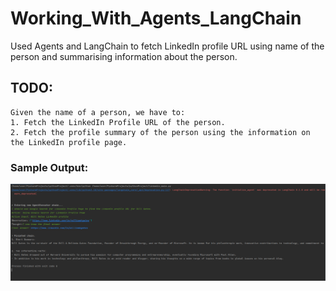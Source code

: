 # Working_With_Agents_LangChain
Used Agents and LangChain to fetch LinkedIn profile URL using name of the person and summarising information about the person.

## TODO:

```
Given the name of a person, we have to:
1. Fetch the LinkedIn Profile URL of the person.
2. Fetch the profile summary of the person using the information on the LinkedIn profile page.
```

### Sample Output:

<img src="output.png" alt="Image Alt Text" width="800">
